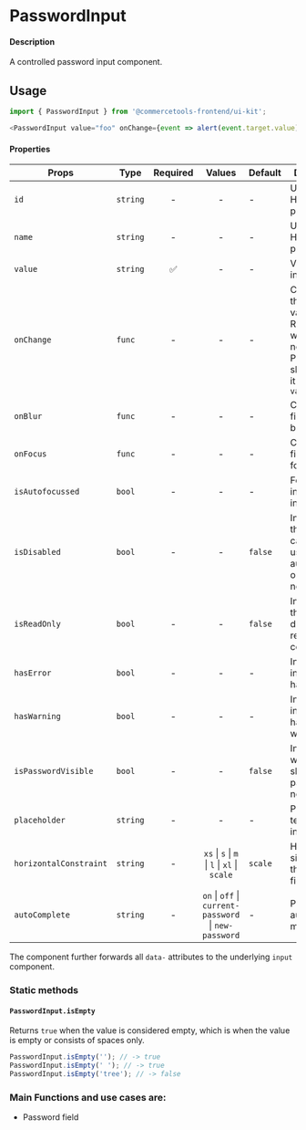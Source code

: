 # PasswordInput

#### Description

A controlled password input component.

## Usage

```js
import { PasswordInput } from '@commercetools-frontend/ui-kit';

<PasswordInput value="foo" onChange={event => alert(event.target.value)} />;
```

#### Properties

| Props                  | Type     | Required |                        Values                         | Default | Description                                                                                            |
| ---------------------- | -------- | :------: | :---------------------------------------------------: | ------- | ------------------------------------------------------------------------------------------------------ |
| `id`                   | `string` |    -     |                           -                           | -       | Used as HTML `id` property                                                                             |
| `name`                 | `string` |    -     |                           -                           | -       | Used as HTML `name` property                                                                           |
| `value`                | `string` |    ✅    |                           -                           | -       | Value of the input                                                                                     |
| `onChange`             | `func`   |    -     |                           -                           | -       | Called with the new value. Required when input is not read only. Parent should pass it back as `value` |
| `onBlur`               | `func`   |    -     |                           -                           | -       | Called when field is blurred                                                                           |
| `onFocus`              | `func`   |    -     |                           -                           | -       | Called when field is focused                                                                           |
| `isAutofocussed`       | `bool`   |    -     |                           -                           | -       | Focus the input field on initial render                                                                |
| `isDisabled`           | `bool`   |    -     |                           -                           | `false` | Indicates that the field cannot be used (e.g not authorised, or changes not saved)                     |
| `isReadOnly`           | `bool`   |    -     |                           -                           | `false` | Indicates that the field is displaying read-only content                                               |
| `hasError`             | `bool`   |    -     |                           -                           | -       | Indicates the input field has an error                                                                 |
| `hasWarning`           | `bool`   |    -     |                           -                           | -       | Indicates the input field has a warning                                                                |
| `isPasswordVisible`    | `bool`   |    -     |                           -                           | `false` | Indicates whether we show the password or not                                                          |
| `placeholder`          | `string` |    -     |                           -                           | -       | Placeholder text for the input                                                                         |
| `horizontalConstraint` | `string` |    -     |     `xs` \| `s` \| `m` \| `l` \| `xl` \| `scale`      | `scale` | Horizontal size limit of the input fields.                                                             |
| `autoComplete`         | `string` |    -     | `on` \| `off` \| `current-password` \| `new-password` | -       | Password autocomplete mode                                                                             |

The component further forwards all `data-` attributes to the underlying `input` component.

### Static methods

#### `PasswordInput.isEmpty`

Returns `true` when the value is considered empty, which is when the value is empty or consists of spaces only.

```js
PasswordInput.isEmpty(''); // -> true
PasswordInput.isEmpty(' '); // -> true
PasswordInput.isEmpty('tree'); // -> false
```

### Main Functions and use cases are:

- Password field
